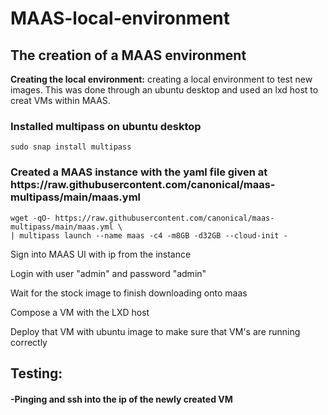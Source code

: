 # MAAS-local-environment
<h2>The creation of a MAAS environment</h2>

**Creating the local environment:** 
creating a local environment to test new images. This was done through an ubuntu desktop and used an lxd host to creat VMs within MAAS.

<h3>Installed multipass on ubuntu desktop</h3>
	
 	sudo snap install multipass 

<h3>Created a MAAS instance with the yaml file given at https://raw.githubusercontent.com/canonical/maas-multipass/main/maas.yml</h3>	
 	
	wget -qO- https://raw.githubusercontent.com/canonical/maas-multipass/main/maas.yml \
 	| multipass launch --name maas -c4 -m8GB -d32GB --cloud-init -

Sign into MAAS UI with ip from the instance

Login with user "admin" and password "admin"

Wait for the stock image to finish downloading onto maas

Compose a VM with the LXD host

Deploy that VM with ubuntu image to make sure that VM's are running correctly

**<h2>Testing:</h2>**
<h4>-Pinging and ssh into the ip of the newly created VM</h4>
